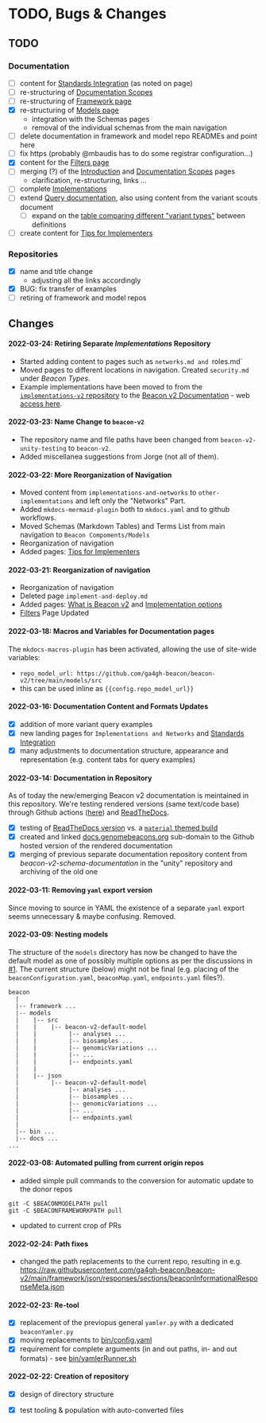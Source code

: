 # TODO, Bugs & Changes

## TODO

### Documentation

<!-- When done => please check & move to some dated item in Changes below-->

* [ ] content for [Standards Integration](formats-standards.md) (as noted on page)
* [ ] re-structuring of [Documentation Scopes](roles.md)
* [ ] re-structuring of [Framework page](framework.md) 
* [x] re-structuring of [Models page](framework.md)
    - integration with the Schemas pages
    - removal of the individual schemas from the main navigation
* [ ] delete documentation in framework and model repo READMEs and point here
* [ ] fix https (probably @mbaudis has to do some registrar configuration...)
* [x] content for the [Filters page](filters.md)
* [ ] merging (?) of the [Introduction](index.md) and [Documentation Scopes](roles.md) pages
    - clarification, re-structuring, links ...
* [ ] complete  [Implementations](other-implementations.md)
* [ ] extend [Query documentation](variant-queries.md), also using content from the variant scouts document
    - [ ] expand on the [table comparing different "variant types"](variant-queries.md) between definitions        
* [ ] create content for [Tips for Implementers](tips-for-implementers)

### Repositories

* [x] name and title change
    - adjusting all the links accordingly
* [x] BUG: fix transfer of examples
* [ ] retiring of framework and model repos

## Changes

#### 2022-03-24: Retiring Separate _Implementations_ Repository

* Started adding content to pages such as `networks.md and `roles.md`
* Moved pages to different locations in navigation. Created `security.md` under *Beacon Types*.
* Example implementations have been moved to from the [`implementations-v2` repository](https://github.com/ga4gh-beacon/implementations-v2) to the [Beacon v2 Documentation](https://github.com/ga4gh-beacon/beacon-v2/edit/main/docs/implementations/) - web [access here](http://docs.genomebeacons.org/other-implementations/).

#### 2022-03-23: Name Change to `beacon-v2`

* The repository name and file paths have been changed from `beacon-v2-unity-testing`
to `beacon-v2`.
* Added miscellanea suggestions from Jorge (not all of them).

#### 2022-03-22: More Reorganization of Navigation

* Moved content from `implementations-and-networks` to `other-implementations` and left only the "Networks" Part.
* Added `mkdocs-mermaid-plugin` both to `mkdocs.yaml` and to github workflows.
* Moved Schemas (Markdown Tables) and Terms List from main navigation to `Beacon Compoments/Models`
* Reorganization of navigation
* Added pages: [Tips for Implementers](tips-for-implementers.md)

#### 2022-03-21: Reorganization of navigation

* Reorganization of navigation
* Deleted page `implement-and-deploy.md`
* Added pages: [What is Beacon v2](what-is-beacon-v2.md) and [Implementation options](implementations-options.md)
* [Filters](filters.md) Page Updated

#### 2022-03-18: Macros and Variables for Documentation pages

The `mkdocs-macros-plugin` has been activated, allowing the use of site-wide variables:

* `repo_model_url: https://github.com/ga4gh-beacon/beacon-v2/tree/main/models/src`
* this can be used inline as `{{config.repo_model_url}}`

#### 2022-03-16: Documentation Content and Formats Updates

* [x] addition of more variant query examples
* [x] new landing pages for `Implementations and Networks` and [Standards Integration](formats-standards.md)
* [x] many adjustments to documentation structure, appearance and representation (e.g. content tabs for query examples)

#### 2022-03-14: Documentation in Repository

As of today the new/emerging Beacon v2 documentation is meintained in this repository. We're testing rendered versions (same text/code base) through Github actions ([here](https://beacon-project.io/beacon-v2/)) and [ReadTheDocs](https://beacon-v2-unity.readthedocs.io/en/latest/).

* [x] testing of [ReadTheDocs version](https://beacon-v2-unity.readthedocs.io/) vs. a [`material` themed build](https://beacon-project.io/beacon-v2/)
* [x] created and linked [docs.genomebeacons.org](http://docs.genomebeacons.org)
sub-domain to the Github hosted version of the rendered documentation
* [x] merging of previous separate documentation repository content from _beacon-v2-schema-documentation_
in the "unity" repository and archiving of the old one

#### 2022-03-11: Removing `yaml` export version

Since moving to source in YAML the existence of a separate `yaml` export seems unnecessary & maybe confusing. Removed.

#### 2022-03-09: Nesting models

The structure of the `models` directory has now be changed to have the default model as one of possibly multiple
options as per the discussions in [#1](https://github.com/ga4gh-beacon/beacon-v2/issues/1).
The current structure (below) might not be final (e.g. placing of the `beaconConfiguration.yaml`, `beaconMap.yaml`, `endpoints.yaml` files?).

```
beacon
  |
  |-- framework ...
  |-- models
  |    |-- src
  |    |    |-- beacon-v2-default-model
  |    |         |-- analyses ...
  |    |         |-- biosamples ...
  |    |         |-- genomicVariations ...
  |    |         |-- ...
  |    |         |-- endpoints.yaml
  |    |     
  |    |-- json
  |         |-- beacon-v2-default-model
  |              |-- analyses ...
  |              |-- biosamples ...
  |              |-- genomicVariations ...
  |              |-- ...
  |              |-- endpoints.yaml
  |
  |-- bin ...
  |-- docs ...               
...
```

#### 2022-03-08: Automated pulling from current origin repos

* added simple pull commands to the conversion for automatic update to the donor repos

```
git -C $BEACONMODELPATH pull
git -C $BEACONFRAMEWORKPATH pull
```

* updated to current crop of PRs

#### 2022-02-24: Path fixes

* changed the path replacements to the current repo, resulting in e.g. <https://raw.githubusercontent.com/ga4gh-beacon/beacon-v2/main/framework/json/responses/sections/beaconInformationalResponseMeta.json>

#### 2022-02-23: Re-tool

* [x] replacement of the previopus general `yamler.py` with a dedicated `beaconYamler.py`
* [x] moving replacements to [bin/config.yaml](https://github.com/ga4gh-beacon/beacon-v2/bin/config.yaml)
* [x] requirement for complete arguments (in and out paths, in- and out formats) - see [bin/yamlerRunner.sh](https://github.com/ga4gh-beacon/beacon-v2/bin/yamlerRunner.sh)

#### 2022-02-22: Creation of repository

* [x] design of directory structure
* [x] test tooling & population with auto-converted files

